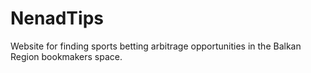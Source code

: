 # NenadTips
Website for finding sports betting arbitrage opportunities in the Balkan Region bookmakers space.
